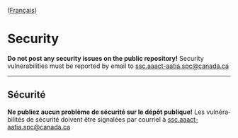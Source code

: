 <div lang="fr">

([Français](#sécurité))

</div>

# Security

**Do not post any security issues on the public repository!** Security vulnerabilities must be reported by email to ssc.aaact-aatia.spc@canada.ca

______________________

<div lang="fr">

## Sécurité

**Ne publiez aucun problème de sécurité sur le dépôt publique!** Les vulnérabilités de sécurité doivent être signalées par courriel à ssc.aaact-aatia.spc@canada.ca

</div>